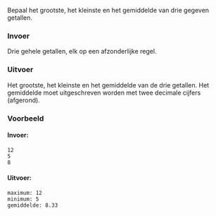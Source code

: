 Bepaal het grootste, het kleinste en het gemiddelde van drie gegeven getallen.

### Invoer

Drie gehele getallen, elk op een afzonderlijke regel.

### Uitvoer

Het grootste, het kleinste en het gemiddelde van de drie getallen. Het gemiddelde moet uitgeschreven worden met twee decimale cijfers (afgerond).

### Voorbeeld

#### Invoer:

```
12
5
8
```

#### Uitvoer:

```
maximum: 12
minimum: 5
gemiddelde: 8.33
```
